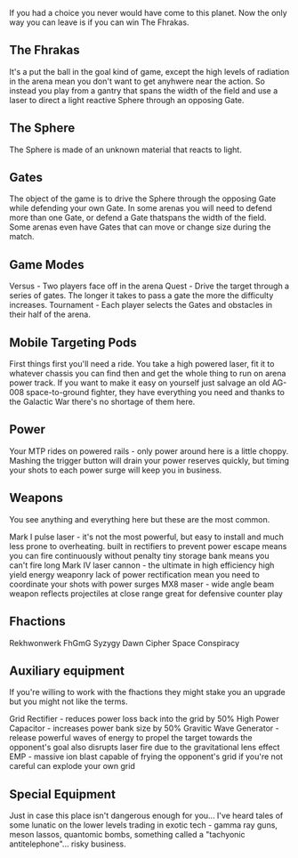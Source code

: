 If you had a choice you never would have come to this planet.
Now the only way you can leave is if you can win The Fhrakas.

## The Fhrakas

It's a put the ball in the goal kind of game, except the high levels of radiation in the arena mean you don't
want to get anyhwere near the action. So instead you play from a gantry that spans the width of the field and use a laser
to direct a light reactive Sphere through an opposing Gate.

## The Sphere

The Sphere is made of an unknown material that reacts to light.

## Gates

The object of the game is to drive the Sphere through the opposing Gate while defending your own Gate. 
In some arenas you will need to defend more than one Gate, or defend a Gate thatspans the width of the field.
Some arenas even have Gates that can move or change size during the match. 

## Game Modes

Versus     - Two players face off in the arena
Quest      - Drive the target through a series of gates. The longer it takes to pass a gate
             the more the difficulty increases. 
Tournament - Each player selects the Gates and obstacles in their half of the arena.

## Mobile Targeting Pods

First things first you'll need a ride. You take a high powered laser, fit it to whatever chassis you can find then 
and get the whole thing to run on arena power track. If you want to make it easy on yourself just salvage an 
old AG-008 space-to-ground fighter, they have everything you need and thanks to the Galactic War there's no 
shortage of them here.

## Power

Your MTP rides on powered rails - only power around here is a little choppy. Mashing the trigger button will
drain your power reserves quickly, but timing your shots to each power surge will keep you in business.

## Weapons

You see anything and everything here but these are the most common.

Mark I pulse laser   - it's not the most powerful, but easy to install and much less prone to overheating. 
                       built in rectifiers to prevent power escape means you can fire continuously without penalty
                       tiny storage bank means you can't fire long
Mark IV laser cannon - the ultimate in high efficiency high yield energy weaponry
                       lack of power rectification mean you need to coordinate your shots with power surges
MX8 maser            - wide angle beam weapon reflects projectiles at close range
                       great for defensive counter play 

## Fhactions

Rekhwonwerk FhGmG
Syzygy Dawn
Cipher Space Conspiracy

## Auxiliary equipment             

If you're willing to work with the fhactions they might stake you an upgrade but you might not like the terms.

Grid Rectifier            - reduces power loss back into the grid by 50%
High Power Capacitor      - increases power bank size by 50%
Gravitic Wave Generator   - release powerful waves of energy to propel the target towards the opponent's goal
                            also disrupts laser fire due to the gravitational lens effect
EMP                       - massive ion blast capable of frying the opponent's grid
                            if you're not careful can explode your own grid

## Special Equipment

Just in case this place isn't dangerous enough for you... I've heard tales of some lunatic on the lower 
levels trading in exotic tech - gamma ray guns, meson lassos, quantomic bombs, something called a 
"tachyonic antitelephone"... risky business.


